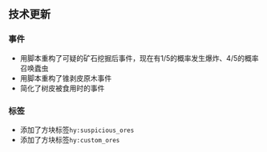 ## 技术更新

### 事件

- 用脚本重构了可疑的矿石挖掘后事件，现在有1/5的概率发生爆炸、4/5的概率召唤蠹虫
- 用脚本重构了锥剥皮原木事件
- 简化了树皮被食用时的事件

### 标签

- 添加了方块标签`hy:suspicious_ores`
- 添加了方块标签`hy:custom_ores`

